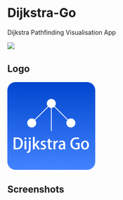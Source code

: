 # Dijkstra-Go
Dijkstra Pathfinding Visualisation App

<a href="https://play.google.com/store/apps/details?id=com.keecoding.flagquizz"><img src="https://play.google.com/intl/id/badges/static/images/badges/en_badge_web_generic.png" width="200"/></a>

## Logo
<img src="https://github.com/riskiilyas/Dijkstra-Go/blob/master/Assets/icon.jpg" alt="flag-quizz-icon-512" border="0" width="200">

## Screenshots
<a href="https://github.com/riskiilyas/Dijkstra-Go/blob/master/Assets/splash_dijkstra_go.jpg" border="0"></a>
<a href="https://github.com/riskiilyas/Dijkstra-Go/blob/master/Assets/1.jpeg" border="0"></a>
<a href="https://github.com/riskiilyas/Dijkstra-Go/blob/master/Assets/2.jpeg" border="0"></a>
<a href="https://github.com/riskiilyas/Dijkstra-Go/blob/master/Assets/3.jpeg" border="0"></a>
